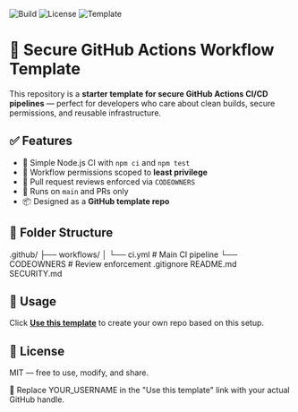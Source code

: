![Build](https://github.com/YOUR_USERNAME/secure-github-actions-template/actions/workflows/ci.yml/badge.svg)
![License](https://img.shields.io/github/license/YOUR_USERNAME/secure-github-actions-template)
![Template](https://img.shields.io/badge/GitHub-Template-blue)


# 🔐 Secure GitHub Actions Workflow Template

This repository is a **starter template for secure GitHub Actions CI/CD pipelines** — perfect for developers who care about clean builds, secure permissions, and reusable infrastructure.

## ✅ Features

- 🚀 Simple Node.js CI with `npm ci` and `npm test`
- 🔐 Workflow permissions scoped to **least privilege**
- 👥 Pull request reviews enforced via `CODEOWNERS`
- 🧪 Runs on `main` and PRs only
- 📦 Designed as a **GitHub template repo**

## 📁 Folder Structure

.github/
├── workflows/
│ └── ci.yml # Main CI pipeline
└── CODEOWNERS # Review enforcement
.gitignore
README.md
SECURITY.md


## 🔧 Usage

Click **[Use this template](https://github.com/YOUR_USERNAME/secure-github-actions-template/generate)** to create your own repo based on this setup.

## 📜 License

MIT — free to use, modify, and share.


🔄 Replace YOUR_USERNAME in the "Use this template" link with your actual GitHub handle.
